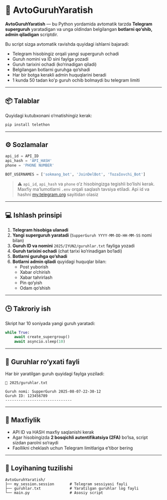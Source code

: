 # 🚗 AvtoGuruhYaratish

**AvtoGuruhYaratish** — bu Python yordamida avtomatik tarzda **Telegram superguruh** yaratadigan va unga oldindan belgilangan **botlarni qo‘shib, admin qiladigan** scriptdir.

Bu script sizga avtomatik ravishda quyidagi ishlarni bajaradi:
- Telegram hisobingiz orqali yangi superguruh ochadi
- Guruh nomini va ID sini faylga yozadi
- Guruh tarixini ochadi (ko‘rinadigan qiladi)
- Belgilangan botlarni guruhga qo‘shadi
- Har bir botga kerakli admin huquqlarini beradi
- 1 kunda 50 tadan ko'p guruh ochib bolmaydi bu telegram limiti

---

## 📦 Talablar

Quyidagi kutubxonani o‘rnatishingiz kerak:

```bash
pip install telethon
```

---

## ⚙️ Sozlamalar

```python
api_id = API_ID
api_hash = 'API_HASH'
phone = 'PHONE NUMBER'

BOT_USERNAMES = ['sokmang_bot', 'JoinDelBot', 'TozaIovchi_Bot']
```

> ⚠️ `api_id`, `api_hash` va `phone` o‘z hisobingizga tegishli bo‘lishi kerak. Maxfiy ma’lumotlarni `.env` orqali saqlash tavsiya etiladi.
> Api id va hashni [my.telegram.org](https://my.telegram.org/auth) sayitidan olasiz

---

## 💻 Ishlash prinsipi

1. **Telegram hisobiga ulanadi**  
2. **Yangi superguruh yaratadi** (`SupperGuruh YYYY-MM-DD-HH-MM-SS` nomi bilan)
3. **Guruh ID va nomini** `2025/IYUN2/guruhlar.txt` fayliga yozadi
4. **Guruh tarixini ochadi** (chat tarixi ko‘rinadigan bo‘ladi)
5. **Botlarni guruhga qo‘shadi**
6. **Botlarni admin qiladi** quyidagi huquqlar bilan:
   - Post yuborish
   - Xabar o‘chirish
   - Xabar tahrirlash
   - Pin qo‘yish
   - Odam qo‘shish

---

## 🕒 Takroriy ish

Skript har 10 soniyada yangi guruh yaratadi:

```python
while True:
    await create_supergroup()
    await asyncio.sleep(10)
```

---

## 🧾 Guruhlar ro‘yxati fayli

Har bir yaratilgan guruh quyidagi faylga yoziladi:

```
📁 2025/guruhlar.txt

Guruh nomi: SupperGuruh 2025-08-07-22-30-12
Guruh ID: 123456789
------------------------------
```

---

## 🔐 Maxfiylik

- API ID va HASH maxfiy saqlanishi kerak
- Agar hisobingizda **2 bosqichli autentifikatsiya (2FA)** bo‘lsa, script sizdan parolni so‘raydi
- Faollikni cheklash uchun Telegram limitlariga e’tibor bering

---

## 📂 Loyihaning tuzilishi

```
AvtoGuruhYaratish/
├── my_session.session       # Telegram sessiyasi fayli
├── guruhlar.txt             # Yaratilgan guruhlar log fayli
└── main.py                  # Asosiy script
```

